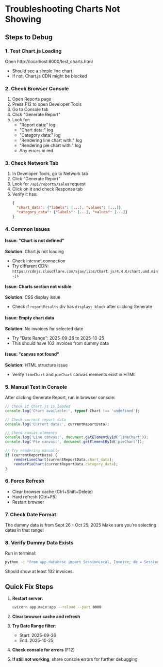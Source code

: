 # Troubleshooting Charts Not Showing

## Steps to Debug

### 1. Test Chart.js Loading
Open http://localhost:8000/test_charts.html
- Should see a simple line chart
- If not, Chart.js CDN might be blocked

### 2. Check Browser Console
1. Open Reports page
2. Press F12 to open Developer Tools
3. Go to Console tab
4. Click "Generate Report"
5. Look for:
   - "Report data:" log
   - "Chart data:" log
   - "Category data:" log
   - "Rendering line chart with:" log
   - "Rendering pie chart with:" log
   - Any errors in red

### 3. Check Network Tab
1. In Developer Tools, go to Network tab
2. Click "Generate Report"
3. Look for `/api/reports/sales` request
4. Click on it and check Response tab
5. Verify it has:
   ```json
   {
     "chart_data": {"labels": [...], "values": [...]},
     "category_data": {"labels": [...], "values": [...]}
   }
   ```

### 4. Common Issues

#### Issue: "Chart is not defined"
**Solution**: Chart.js not loading
- Check internet connection
- Try different CDN: `https://cdnjs.cloudflare.com/ajax/libs/Chart.js/4.4.0/chart.umd.min.js`

#### Issue: Charts section not visible
**Solution**: CSS display issue
- Check if `reportResults` div has `display: block` after clicking Generate

#### Issue: Empty chart data
**Solution**: No invoices for selected date
- Try "Date Range": 2025-09-26 to 2025-10-25
- This should have 102 invoices from dummy data

#### Issue: "canvas not found"
**Solution**: HTML structure issue
- Verify `lineChart` and `pieChart` canvas elements exist in HTML

### 5. Manual Test in Console
After clicking Generate Report, run in browser console:
```javascript
// Check if Chart.js is loaded
console.log('Chart available:', typeof Chart !== 'undefined');

// Check current report data
console.log('Current data:', currentReportData);

// Check canvas elements
console.log('Line canvas:', document.getElementById('lineChart'));
console.log('Pie canvas:', document.getElementById('pieChart'));

// Try rendering manually
if (currentReportData) {
    renderLineChart(currentReportData.chart_data);
    renderPieChart(currentReportData.category_data);
}
```

### 6. Force Refresh
- Clear browser cache (Ctrl+Shift+Delete)
- Hard refresh (Ctrl+F5)
- Restart browser

### 7. Check Date Format
The dummy data is from Sept 26 - Oct 25, 2025
Make sure you're selecting dates in that range!

### 8. Verify Dummy Data Exists
Run in terminal:
```bash
python -c "from app.database import SessionLocal, Invoice; db = SessionLocal(); print(f'Total invoices: {db.query(Invoice).count()}'); db.close()"
```

Should show at least 102 invoices.

## Quick Fix Steps

1. **Restart server**:
   ```bash
   uvicorn app.main:app --reload --port 8000
   ```

2. **Clear browser cache and refresh**

3. **Try Date Range filter**:
   - Start: 2025-09-26
   - End: 2025-10-25

4. **Check console for errors** (F12)

5. **If still not working**, share console errors for further debugging
